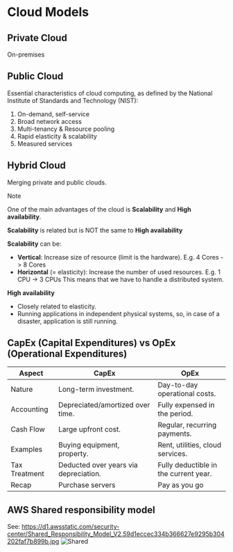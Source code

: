 # Cloud Models

## Private Cloud
On-premises

## Public Cloud

Essential characteristics of cloud computing, as defined by the National Institute of Standards and Technology (NIST):

1. On-demand, self-service
2. Broad network access
3. Multi-tenancy & Resource pooling
4. Rapid elasticity & scalability
5. Measured services

## Hybrid Cloud
Merging private and public clouds.

> [!NOTE]
>
> One of the main advantages of the cloud is **Scalability** and **High availability**.
>
> **Scalability** is related but is NOT the same to **High availability**
> 
> **Scalability** can be:
>   * **Vertical**: Increase size of resource (limit is the hardware). E.g. 4 Cores -> 8 Cores
>   * **Horizontal** (= elasticity): Increase the number of used resources. E.g. 1 CPU -> 3 CPUs
>       This means that we have to handle a distributed system.
>
> **High availability**
>   * Closely related to elasticity.
>   * Running applications in independent physical systems, so, in case of a disaster, application
>       is still running.


## CapEx (Capital Expenditures) vs OpEx (Operational Expenditures)

| Aspect	| CapEx	| OpEx |
|-------| ------| ----- |
| Nature	| Long-term investment.	| Day-to-day operational costs. |
| Accounting	| Depreciated/amortized over time.	| Fully expensed in the period. |
| Cash Flow	| Large upfront cost.	| Regular, recurring payments. |
| Examples	| Buying equipment, property.	| Rent, utilities, cloud services. |
| Tax Treatment	| Deducted over years via depreciation.	| Fully deductible in the current year. |
| Recap | Purchase servers | Pay as you go |

## AWS Shared responsibility model
See: https://d1.awsstatic.com/security-center/Shared_Responsibility_Model_V2.59d1eccec334b366627e9295b304202faf7b899b.jpg
![Shared](https://d1.awsstatic.com/security-center/Shared_Responsibility_Model_V2.59d1eccec334b366627e9295b304202faf7b899b.jpg)